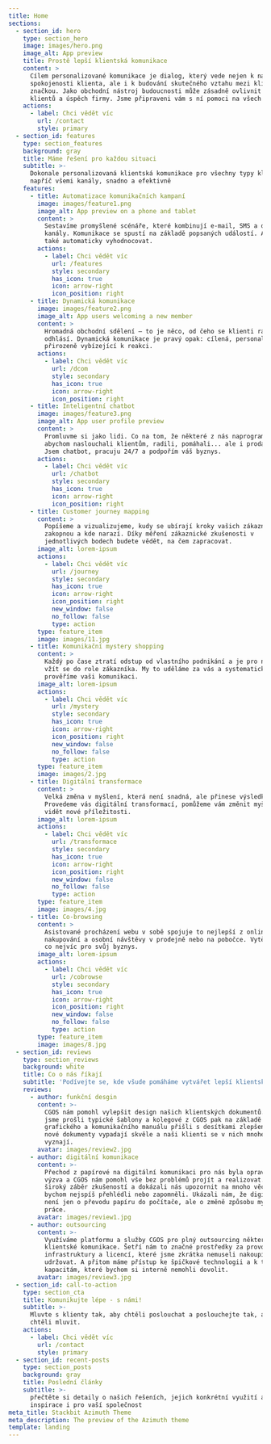 ```yaml
---
title: Home
sections:
  - section_id: hero
    type: section_hero
    image: images/hero.png
    image_alt: App preview
    title: Prostě lepší klientská komunikace
    content: >
      Cílem personalizované komunikace je dialog, který vede nejen k nákupu a
      spokojenosti klienta, ale i k budování skutečného vztahu mezi klientem a
      značkou. Jako obchodní nástroj budoucnosti může zásadně ovlivnit přízeň
      klientů a úspěch firmy. Jsme připraveni vám s ní pomoci na všech frontách.
    actions:
      - label: Chci vědět víc
        url: /contact
        style: primary
  - section_id: features
    type: section_features
    background: gray
    title: Máme řešení pro každou situaci
    subtitle: >-
      Dokonale personalizovaná klientská komunikace pro všechny typy klientů,
      napříč všemi kanály, snadno a efektivně
    features:
      - title: Automatizace komunikačních kampaní
        image: images/feature1.png
        image_alt: App preview on a phone and tablet
        content: >
          Sestavíme promyšlené scénáře, které kombinují e-mail, SMS a další
          kanály. Komunikace se spustí na základě popsaných událostí. A bude se
          také automaticky vyhodnocovat.
        actions:
          - label: Chci vědět víc
            url: /features
            style: secondary
            has_icon: true
            icon: arrow-right
            icon_position: right
      - title: Dynamická komunikace
        image: images/feature2.png
        image_alt: App users welcoming a new member
        content: >
          Hromadná obchodní sdělení – to je něco, od čeho se klienti raději
          odhlásí. Dynamická komunikace je pravý opak: cílená, personalizovaná a
          přirozeně vybízející k reakci.
        actions:
          - label: Chci vědět víc
            url: /dcom
            style: secondary
            has_icon: true
            icon: arrow-right
            icon_position: right
      - title: Inteligentní chatbot
        image: images/feature3.png
        image_alt: App user profile preview
        content: >
          Promluvme si jako lidi. Co na tom, že některé z nás naprogramovali,
          abychom naslouchali klientům, radili, pomáhali... ale i prodávali.
          Jsem chatbot, pracuju 24/7 a podpořím váš byznys.
        actions:
          - label: Chci vědět víc
            url: /chatbot
            style: secondary
            has_icon: true
            icon: arrow-right
            icon_position: right
      - title: Customer journey mapping
        content: >
          Popíšeme a vizualizujeme, kudy se ubírají kroky vašich zákazníků. Kde
          zakopnou a kde narazí. Díky měření zákaznické zkušenosti v
          jednotlivých bodech budete vědět, na čem zapracovat.
        image_alt: lorem-ipsum
        actions:
          - label: Chci vědět víc
            url: /journey
            style: secondary
            has_icon: true
            icon: arrow-right
            icon_position: right
            new_window: false
            no_follow: false
            type: action
        type: feature_item
        image: images/11.jpg
      - title: Komunikační mystery shopping
        content: >
          Každý po čase ztratí odstup od vlastního podnikání a je pro něj těžké
          vžít se do role zákazníka. My to uděláme za vás a systematicky
          prověříme vaši komunikaci.
        image_alt: lorem-ipsum
        actions:
          - label: Chci vědět víc
            url: /mystery
            style: secondary
            has_icon: true
            icon: arrow-right
            icon_position: right
            new_window: false
            no_follow: false
            type: action
        type: feature_item
        image: images/2.jpg
      - title: Digitální transformace
        content: >
          Velká změna v myšlení, která není snadná, ale přinese výsledky.
          Provedeme vás digitální transformací, pomůžeme vám změnit myšlení a
          vidět nové příležitosti.
        image_alt: lorem-ipsum
        actions:
          - label: Chci vědět víc
            url: /transformace
            style: secondary
            has_icon: true
            icon: arrow-right
            icon_position: right
            new_window: false
            no_follow: false
            type: action
        type: feature_item
        image: images/4.jpg
      - title: Co-browsing
        content: >
          Asistované procházení webu v sobě spojuje to nejlepší z online
          nakupování a osobní návštěvy v prodejně nebo na pobočce. Vytěžte z něj
          co nejvíc pro svůj byznys.
        image_alt: lorem-ipsum
        actions:
          - label: Chci vědět víc
            url: /cobrowse
            style: secondary
            has_icon: true
            icon: arrow-right
            icon_position: right
            new_window: false
            no_follow: false
            type: action
        type: feature_item
        image: images/8.jpg
  - section_id: reviews
    type: section_reviews
    background: white
    title: Co o nás říkají
    subtitle: 'Podívejte se, kde všude pomáháme vytvářet lepší klientskou komunikaci'
    reviews:
      - author: funkční desgin
        content: >-
          CGOS nám pomohl vylepšit design našich klientských dokumentů. Společně
          jsme prošli typické šablony a kolegové z CGOS pak na základě
          grafického a komunikačního manuálu přišli s desítkami zlepšení. Naše
          nové dokumenty vypadají skvěle a naši klienti se v nich mnohem lépe
          vyznají.
        avatar: images/review2.jpg
      - author: digitální komunikace
        content: >-
          Přechod z papírové na digitální komunikaci pro nás byla opravdová
          výzva a CGOS nám pomohl vše bez problémů projít a realizovat. Mají
          široký záběr zkušeností a dokázali nás upozornit na mnoho věcí, které
          bychom nejspíš přehlédli nebo zapomněli. Ukázali nám, že digitalizace
          není jen o převodu papíru do počítače, ale o změně způsobu myšlení a
          práce.
        avatar: images/review1.jpg
      - author: outsourcing
        content: >-
          Využíváme platformu a služby CGOS pro plný outsourcing některých typů
          klientské komunikace. Šetří nám to značné prostředky za provoz
          infrastruktury a licencí, které jsme zkrátka nemuseli nakoupit a
          udržovat. A přitom máme přístup ke špičkové technologii a k týmovým
          kapacitám, které bychom si interně nemohli dovolit.
        avatar: images/review3.jpg
  - section_id: call-to-action
    type: section_cta
    title: Komunikujte lépe - s námi!
    subtitle: >-
      Mluvte s klienty tak, aby chtěli poslouchat a poslouchejte tak, aby s vámi
      chtěli mluvit.
    actions:
      - label: Chci vědět víc
        url: /contact
        style: primary
  - section_id: recent-posts
    type: section_posts
    background: gray
    title: Poslední články
    subtitle: >-
      přečtěte si detaily o našich řešeních, jejich konkrétní využití a
      inspirace i pro vaší společnost
meta_title: Stackbit Azimuth Theme
meta_description: The preview of the Azimuth theme
template: landing
---
```

